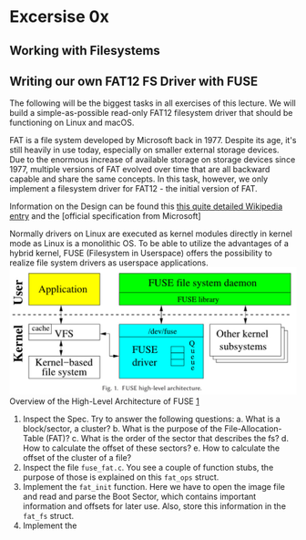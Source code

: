 # Excersise 0x
## Working with Filesystems

## Writing our own FAT12 FS Driver with FUSE
The following will be the biggest tasks in all exercises of this lecture.
We will build a simple-as-possible read-only FAT12 filesystem driver that should be functioning on Linux and macOS.

FAT is a file system developed by Microsoft back in 1977. Despite its age, it's still heavily in use today, especially on smaller external storage devices. Due to the enormous increase of available storage on storage devices since 1977, multiple versions of FAT evolved over time that are all backward capable and share the same concepts. In this task, however, we only implement a filesystem driver for FAT12 - the initial version of FAT.

Information on the Design can be found this [this quite detailed Wikipedia entry](https://en.wikipedia.org/wiki/Design_of_the_FAT_file_system) and the [official specification from Microsoft]

Normally drivers on Linux are executed as kernel modules directly in kernel mode as Linux is a monolithic OS. To be able to utilize the advantages of a hybrid kernel, FUSE (Filesystem in Userspace) offers the possibility to realize file system drivers as userspace applications.
![FUSE Architecture](FUSE-architecture-highlevel.jpg)
Overview of the High-Level Architecture of FUSE [1]

1. Inspect the Spec. Try to answer the following questions:
    a. What is a block/sector, a cluster?
    b. What is the purpose of the File-Allocation-Table (FAT)?
    c. What is the order of the sector that describes the fs?
    d. How to calculate the offset of these sectors?
    e. How to calculate the offset of the cluster of a file?
2. Inspect the file `fuse_fat.c`. You see a couple of function stubs, the purpose of those is explained on this `fat_ops` struct.
3. Implement the `fat_init` function. Here we have to open the image file and read and parse the Boot Sector, which contains important information and offsets for later use. Also, store this information in the `fat_fs` struct.
4. Implement the 


[1]: https://georgesims21.github.io/posts/fuse/